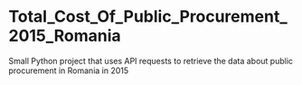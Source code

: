 # Total_Cost_Of_Public_Procurement_2015_Romania
Small Python project that uses API requests to retrieve the data about public procurement in Romania in 2015
